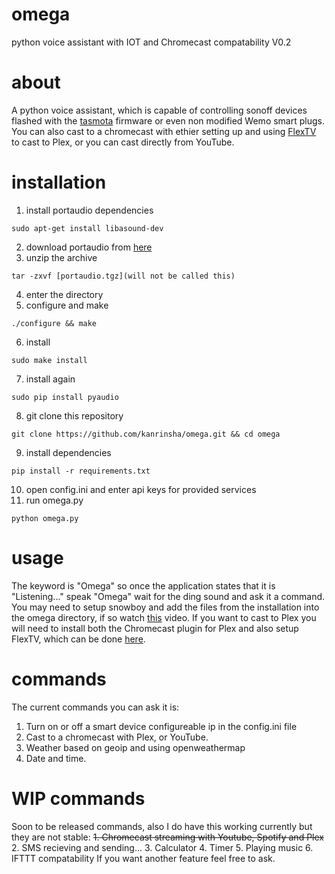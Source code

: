 # omega
python voice assistant with IOT and Chromecast compatability V0.2

# about
A python voice assistant, which is capable of controlling sonoff devices flashed with the [tasmota](https://github.com/arendst/Sonoff-Tasmota) firmware or even non modified Wemo smart plugs. You can also cast to a chromecast with ethier setting up and using [FlexTV](https://github.com/d8ahazard/FlexTV) to cast to Plex, or you can cast directly from YouTube.

# installation
1. install portaudio dependencies 
```
sudo apt-get install libasound-dev
```
2. download portaudio from [here](http://portaudio.com/download.html)
3. unzip the archive
```
tar -zxvf [portaudio.tgz](will not be called this)
```
4. enter the directory
5. configure and make
```
./configure && make
```
6. install
```
sudo make install
```
7. install again
```
sudo pip install pyaudio
```
8. git clone this repository
```
git clone https://github.com/kanrinsha/omega.git && cd omega
```
9. install dependencies
```
pip install -r requirements.txt
```
10. open config.ini and enter api keys for provided services
11. run omega.py
```
python omega.py
```
# usage
The keyword is "Omega" so once the application states that it is "Listening..." speak "Omega" wait for the ding sound and ask it a command. You may need to setup snowboy and add the files from the installation into the omega directory, if so watch [this](https://www.youtube.com/watch?v=mUEm05ZAhhI) video. If you want to cast to Plex you will need to install both the Chromecast plugin for Plex and also setup FlexTV, which can be done [here](https://github.com/d8ahazard/FlexTV).
# commands
The current commands you can ask it is:
1. Turn on or off a smart device configureable ip in the config.ini file
2. Cast to a chromecast with Plex, or YouTube.
3. Weather based on geoip and using openweathermap
4. Date and time.
# WIP commands
Soon to be released commands, also I do have this working currently but they are not stable:
~~1. Chromecast streaming with Youtube, Spotify and Plex~~
2. SMS recieving and sending...
3. Calculator
4. Timer
5. Playing music
6. IFTTT compatability
If you want another feature feel free to ask.
